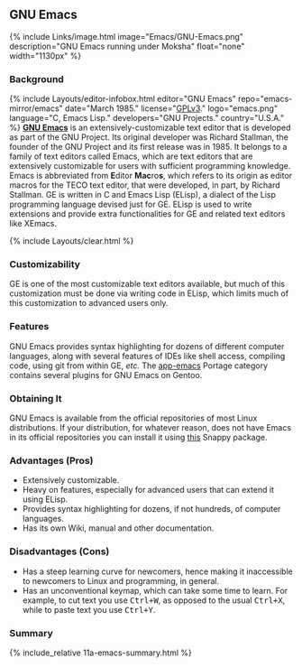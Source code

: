 ## GNU Emacs
{% include Links/image.html image="Emacs/GNU-Emacs.png" description="GNU Emacs running under Moksha" float="none" width="1130px" %}

### Background
{% include Layouts/editor-infobox.html editor="GNU Emacs" repo="emacs-mirror/emacs" date="March 1985." license="<a href='https://sourceforge.net/p/codeblocks/code/HEAD/tree/trunk/COPYING' link='_blank'>GPLv3</a>." logo="emacs.png" language="C, Emacs Lisp." developers="GNU Projects." country="U.S.A." %}
[**GNU Emacs**](https://www.gnu.org/software/emacs) is an extensively-customizable text editor that is developed as part of the GNU Project. Its original developer was Richard Stallman, the founder of the GNU Project and its first release was in 1985. It belongs to a family of text editors called Emacs, which are text editors that are extensively customizable for users with sufficient programming knowledge. Emacs is abbreviated from <b>E</b>ditor <b>Mac</b>ro<b>s</b>, which refers to its origin as editor macros for the TECO text editor, that were developed, in part, by Richard Stallman. GE is written in C and Emacs Lisp (ELisp), a dialect of the Lisp programming language devised just for GE. ELisp is used to write extensions and provide extra functionalities for GE and related text editors like XEmacs.

{% include Layouts/clear.html %}<br/>
### Customizability
GE is one of the most customizable text editors available, but much of this customization must be done via writing code in ELisp, which limits much of this customization to advanced users only.

### Features
GNU Emacs provides syntax highlighting for dozens of different computer languages, along with several features of IDEs like shell access, compiling code, using git from within GE, *etc.* The [app-emacs](http://gpo.zugaina.org/app-emacs/) Portage category contains several plugins for GNU Emacs on Gentoo.

### Obtaining It
GNU Emacs is available from the official repositories of most Linux distributions. If your distribution, for whatever reason, does not have Emacs in its official repositories you can install it using [this](https://uappexplorer.com/app/emacs-tealeg.tealeg) Snappy package. 

### Advantages (Pros)
* Extensively customizable.
* Heavy on features, especially for advanced users that can extend it using ELisp.
* Provides syntax highlighting for dozens, if not hundreds, of computer languages.
* Has its own Wiki, manual and other documentation.

### Disadvantages (Cons)
* Has a steep learning curve for newcomers, hence making it inaccessible to newcomers to Linux and programming, in general.
* Has an unconventional keymap, which can take some time to learn. For example, to cut text you use <kbd>Ctrl+W</kbd>, as opposed to the usual <kbd>Ctrl+X</kbd>, while to paste text you use <kbd>Ctrl+Y</kbd>.

### Summary
{% include_relative 11a-emacs-summary.html %}
